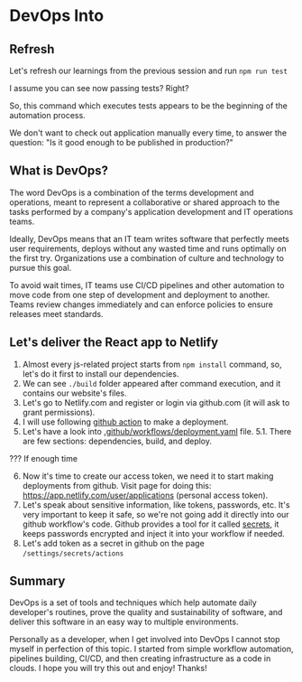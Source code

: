 # DevOps Into

## Refresh

Let's refresh our learnings from the previous session and run `npm run test`

I assume you can see now passing tests? Right?

So, this command which executes tests appears to be the beginning of the automation process.

We don't want to check out application manually every time, to answer the question: "Is it good enough to be published in production?"

## What is DevOps?

The word DevOps is a combination of the terms development and operations, meant to represent a collaborative or shared approach to the tasks performed by a company's application development and IT operations teams.

Ideally, DevOps means that an IT team writes software that perfectly meets user requirements, deploys without any wasted time and runs optimally on the first try. Organizations use a combination of culture and technology to pursue this goal.

To avoid wait times, IT teams use CI/CD pipelines and other automation to move code from one step of development and deployment to another. Teams review changes immediately and can enforce policies to ensure releases meet standards.

## Let's deliver the React app to Netlify

1. Almost every js-related project starts from `npm install` command, so, let's do it first to install our dependencies.
2. We can see `./build` folder appeared after command execution, and it contains our website's files.
3. Let's go to Netlify.com and register or login via github.com (it will ask to grant permissions).
4. I will use following [github action](https://github.com/marketplace/actions/netlify-actions) to make a deployment.
5. Let's have a look into [.github/workflows/deployment.yaml](.github/workflows/deployment.yaml) file.
   5.1. There are few sections: dependencies, build, and deploy.

??? If enough time

6. Now it's time to create our access token, we need it to start making deployments from github. Visit page for doing this: https://app.netlify.com/user/applications (personal access token).
7. Let's speak about sensitive information, like tokens, passwords, etc. It's very important to keep it safe, so we're not going add it directly into our github workflow's code. Github provides a tool for it called [secrets](https://docs.github.com/en/actions/security-guides/encrypted-secrets), it keeps passwords encrypted and inject it into your workflow if needed.
8. Let's add token as a secret in github on the page `/settings/secrets/actions`

## Summary

DevOps is a set of tools and techniques which help automate daily developer's routines, prove the quality and sustainability of software, and deliver this software in an easy way to multiple environments.

Personally as a developer, when I get involved into DevOps I cannot stop myself in perfection of this topic. I started from simple workflow automation, pipelines building, CI/CD, and then creating infrastructure as a code in clouds.
I hope you will try this out and enjoy!
Thanks!
